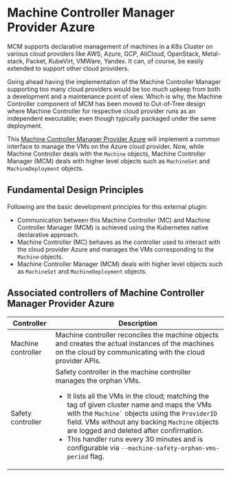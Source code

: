 
# Machine Controller Manager Provider Azure

MCM supports declarative management of machines in a K8s Cluster on various cloud providers like AWS, Azure, GCP, AliCloud, OpenStack, Metal-stack, Packet, KubeVirt, VMWare, Yandex. It can, of course, be easily extended to support other cloud providers.

Going ahead having the implementation of the Machine Controller Manager supporting too many cloud providers would be too much upkeep from both a development and a maintenance point of view. Which is why, the Machine Controller component of MCM has been moved to Out-of-Tree design where Machine Controller for respective cloud provider runs as an independent executable; even though typically packaged under the same deployment.

This [Machine Controller Manager Provider Azure](https://github.com/gardener/machine-controller-manager-provider-azure) will implement a common interface to manage the VMs on the Azure cloud provider. Now, while Machine Controller deals with the `Machine` objects, Machine Controller Manager (MCM) deals with higher level objects such as `MachineSet` and `MachineDeployment` objects.

## Fundamental Design Principles
Following are the basic development principles for this external plugin:
* Communication between this Machine Controller (MC) and Machine Controller Manager (MCM) is achieved using the Kubernetes native declarative approach.
* Machine Controller (MC) behaves as the controller used to interact with the cloud provider Azure and manages the VMs corresponding to the `Machine` objects.
* Machine Controller Manager (MCM) deals with higher level objects such as `MachineSet` and `MachineDeployment` objects.


## Associated controllers of Machine Controller Manager Provider Azure
<table>
    <thead>
        <tr>
            <th>Controller</th>
            <th>Description</th>
        </tr>
    </thead>
    <tbody>
        <tr>
            <td>Machine controller</td>
            <td>
                Machine controller reconciles the machine objects and creates the actual instances of the machines on the cloud by communicating with the cloud provider APIs.
            </td>
        </tr>
        <tr>
            <td>Safety controller</td>
            <td>
                Safety controller in the machine controller manages the orphan VMs.
                <ul>
                    <li>
                        It lists all the VMs in the cloud; matching the tag of given cluster name and maps the VMs with the <code>Machine`</code> objects using the <code>ProviderID</code> field. VMs without any backing <code>Machine</code> objects are logged and deleted after confirmation.
                    </li>
                    <li>
                        This handler runs every 30 minutes and is configurable via <code>--machine-safety-orphan-vms-period</code> flag.
                    </li>
                </ul>
            </td>
        </tr>
    </tbody>
</table>


